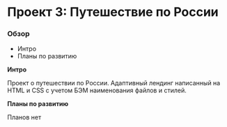 # Проект 3: Путешествие по России

### Обзор
* Интро
* Планы по развитию

**Интро**

Проект о путешествии по России.
Адаптивный лендинг написанный на HTML и CSS с учетом БЭМ наименования файлов и стилей.

**Планы по развитию**

Планов нет
